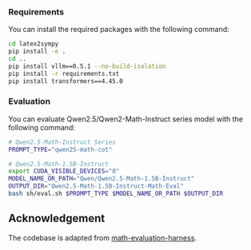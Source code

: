 ### Requirements
You can install the required packages with the following command:
```bash
cd latex2sympy
pip install -e .
cd ..
pip install vllm==0.5.1 --no-build-isolation
pip install -r requirements.txt 
pip install transformers==4.45.0
```

### Evaluation
You can evaluate Qwen2.5/Qwen2-Math-Instruct series model with the following command:
```bash
# Qwen2.5-Math-Instruct Series
PROMPT_TYPE="qwen25-math-cot"

# Qwen2.5-Math-1.5B-Instruct
export CUDA_VISIBLE_DEVICES="0"
MODEL_NAME_OR_PATH="Qwen/Qwen2.5-Math-1.5B-Instruct"
OUTPUT_DIR="Qwen2.5-Math-1.5B-Instruct-Math-Eval"
bash sh/eval.sh $PROMPT_TYPE $MODEL_NAME_OR_PATH $OUTPUT_DIR
```

## Acknowledgement
The codebase is adapted from [math-evaluation-harness](https://github.com/ZubinGou/math-evaluation-harness).
